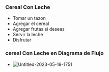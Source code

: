 ### Cereal Con Leche 
* Tomar un tazon
* Agregar el cereal
* Agregar frutas si deseas
* Servir la leche 
* Disfrutar 

### cereal Con Leche en Diagrama de Flujo
* ![Untitled-2023-05-19-1751](https://github.com/RocioHernandez00/Pseudocodigo/assets/132408801/777a0041-5e0c-48e3-a537-39005dab25be)




